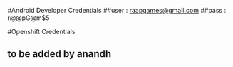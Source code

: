 #Android Developer Credentials
##user : raapgames@gmail.com
##pass : r@@pG@m$5

#Openshift Credentials
## to be added by anandh
